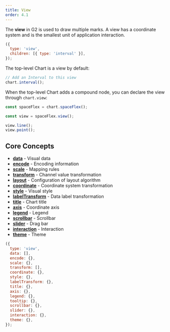 ```yaml
---
title: View
order: 4.1
---
```


The **view** in G2 is used to draw multiple marks. A view has a coordinate system and is the smallest unit of application interaction.

```js
({
  type: 'view',
  children: [{ type: 'interval' }],
});
```

The top-level Chart is a view by default:

```js
// Add an Interval to this view
chart.interval();
```

When the top-level Chart adds a compound node, you can declare the view through `chart.view`:

```js
const spaceFlex = chart.spaceFlex();

const view = spaceFlex.view();

view.line();
view.point();
```

## Core Concepts

- [**data**](/manual/core/data) - Visual data
- [**encode**](/manual/core/encode) - Encoding information
- [**scale**](/manual/core/encode) - Mapping rules
- [**transform**](/manual/core/transform) - Channel value transformation
- [**layout**](/manual/core/layout) - Configuration of layout algorithm
- [**coordinate**](/manual/core/coordinate) - Coordinate system transformation
- [**style**](/manual/core/style) - Visual style
- [**labelTransform**](/manual/core/label) - Data label transformation
- [**title**](/manual/core/title) - Chart title
- [**axis**](/manual/core/axis) - Coordinate axis
- [**legend**](/manual/core/legend) - Legend
- [**scrollbar**](/manual/core/scrollbar) - Scrollbar
- [**slider**](/manual/core/slider) - Drag bar
- [**interaction**](/manual/core/interaction) - Interaction
- [**theme**](/manual/core/theme) - Theme

```js
({
  type: 'view',
  data: [],
  encode: {},
  scale: {},
  transform: [],
  coordinate: {},
  style: {},
  labelTransform: {},
  title: {},
  axis: {},
  legend: {},
  tooltip: {},
  scrollbar: {},
  slider: {},
  interaction: {},
  theme: {},
});
```
